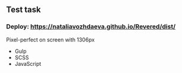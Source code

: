 ## Test task

### Deploy: https://nataliavozhdaeva.github.io/Revered/dist/

Pixel-perfect on screen with 1306px

- Gulp
- SCSS
- JavaScript
